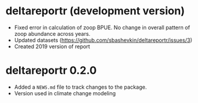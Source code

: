 # deltareportr (development version)

* Fixed error in calculation of zoop BPUE. No change in overall pattern of zoop abundance across years.
* Updated datasets (https://github.com/sbashevkin/deltareportr/issues/3)
* Created 2019 version of report

# deltareportr 0.2.0

* Added a `NEWS.md` file to track changes to the package.
* Version used in climate change modeling

